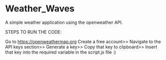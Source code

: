 # Weather_Waves

A simple weather application using the openweather API.

STEPS TO RUN THE CODE:

Go to https://openweathermap.org
Create a free account>>
Navigate to the API keys section>>
Generate a key>>
Copy that key to clipboard>>
Insert that key into the required variable in the script.js file :)
